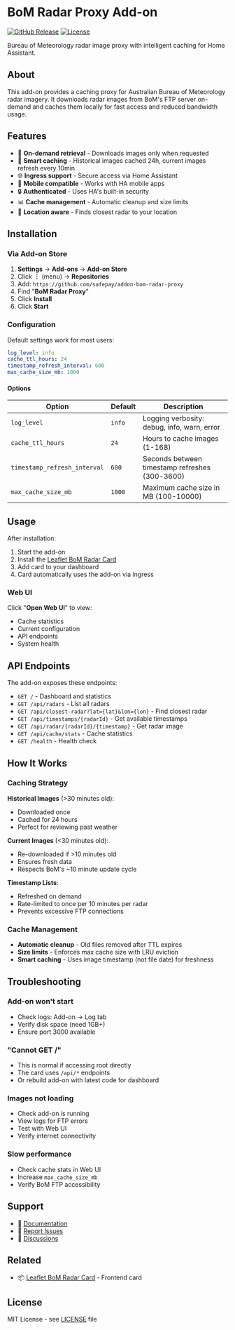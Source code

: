 # BoM Radar Proxy Add-on

[![GitHub Release][releases-shield]][releases]
[![License][license-shield]](LICENSE)

Bureau of Meteorology radar image proxy with intelligent caching for Home Assistant.

## About

This add-on provides a caching proxy for Australian Bureau of Meteorology radar imagery. It downloads radar images from BoM's FTP server on-demand and caches them locally for fast access and reduced bandwidth usage.

## Features

- 🚀 **On-demand retrieval** - Downloads images only when requested
- 💾 **Smart caching** - Historical images cached 24h, current images refresh every 10min
- 🌐 **Ingress support** - Secure access via Home Assistant
- 📱 **Mobile compatible** - Works with HA mobile apps
- 🔒 **Authenticated** - Uses HA's built-in security
- 📊 **Cache management** - Automatic cleanup and size limits
- 🎯 **Location aware** - Finds closest radar to your location

## Installation

### Via Add-on Store

1. **Settings** → **Add-ons** → **Add-on Store**
2. Click **⋮** (menu) → **Repositories**
3. Add: `https://github.com/safepay/addon-bom-radar-proxy`
4. Find "**BoM Radar Proxy**"
5. Click **Install**
6. Click **Start**

### Configuration

Default settings work for most users:
```yaml
log_level: info
cache_ttl_hours: 24
timestamp_refresh_interval: 600
max_cache_size_mb: 1000
```

#### Options

| Option | Default | Description |
|--------|---------|-------------|
| `log_level` | `info` | Logging verbosity: debug, info, warn, error |
| `cache_ttl_hours` | `24` | Hours to cache images (1-168) |
| `timestamp_refresh_interval` | `600` | Seconds between timestamp refreshes (300-3600) |
| `max_cache_size_mb` | `1000` | Maximum cache size in MB (100-10000) |

## Usage

After installation:

1. Start the add-on
2. Install the [Leaflet BoM Radar Card](https://github.com/safepay/leaflet-bom-radar-card)
3. Add card to your dashboard
4. Card automatically uses the add-on via ingress

### Web UI

Click "**Open Web UI**" to view:
- Cache statistics
- Current configuration
- API endpoints
- System health

## API Endpoints

The add-on exposes these endpoints:

- `GET /` - Dashboard and statistics
- `GET /api/radars` - List all radars
- `GET /api/closest-radar?lat={lat}&lon={lon}` - Find closest radar
- `GET /api/timestamps/{radarId}` - Get available timestamps
- `GET /api/radar/{radarId}/{timestamp}` - Get radar image
- `GET /api/cache/stats` - Cache statistics
- `GET /health` - Health check

## How It Works

### Caching Strategy

**Historical Images** (>30 minutes old):
- Downloaded once
- Cached for 24 hours
- Perfect for reviewing past weather

**Current Images** (<30 minutes old):
- Re-downloaded if >10 minutes old
- Ensures fresh data
- Respects BoM's ~10 minute update cycle

**Timestamp Lists**:
- Refreshed on demand
- Rate-limited to once per 10 minutes per radar
- Prevents excessive FTP connections

### Cache Management

- **Automatic cleanup** - Old files removed after TTL expires
- **Size limits** - Enforces max cache size with LRU eviction
- **Smart caching** - Uses image timestamp (not file date) for freshness

## Troubleshooting

### Add-on won't start
- Check logs: Add-on → Log tab
- Verify disk space (need 1GB+)
- Ensure port 3000 available

### "Cannot GET /"
- This is normal if accessing root directly
- The card uses `/api/*` endpoints
- Or rebuild add-on with latest code for dashboard

### Images not loading
- Check add-on is running
- View logs for FTP errors
- Test with Web UI
- Verify internet connectivity

### Slow performance
- Check cache stats in Web UI
- Increase `max_cache_size_mb`
- Verify BoM FTP accessibility

## Support

- 📖 [Documentation](DOCS.md)
- 🐛 [Report Issues](https://github.com/safepay/addon-bom-radar-proxy/issues)
- 💬 [Discussions](https://github.com/safepay/addon-bom-radar-proxy/discussions)

## Related

- 📦 [Leaflet BoM Radar Card](https://github.com/safepay/leaflet-bom-radar-card) - Frontend card

## License

MIT License - see [LICENSE](LICENSE) file

[releases-shield]: https://img.shields.io/github/release/safepay/addon-bom-radar-proxy.svg
[releases]: https://github.com/safepay/addon-bom-radar-proxy/releases
[license-shield]: https://img.shields.io/github/license/safepay/addon-bom-radar-proxy.svg

